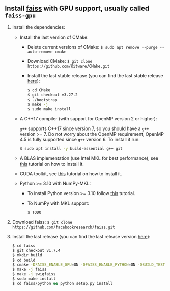 Install [faiss](https://github.com/facebookresearch/faiss) with GPU support, usually called `faiss-gpu`
-------------------------------------------------------------------------------------------------------

1. Install the dependencies:

   * Install the last version of CMake:
       * Delete current versions of CMake: `$ sudo apt remove --purge --auto-remove cmake`
       * Download CMake: `$ git clone https://github.com/Kitware/CMake.git`
       * Install the last stable release (you can find the last stable release [here](https://github.com/Kitware/CMake/releases)):
      
          ```bash
          $ cd CMake
          $ git checkout v3.27.2
          $ ./bootstrap
          $ make -j
          $ sudo make install
          ```
          
   * A C++17 compiler (with support for OpenMP version 2 or higher):
     
      `g++` supports C++17 since version 7, so you should have a `g++` version >= 7. Do not worry about the OpenMP requirement, OpenMP 4.5 is fully supported since `g++` version 6. To install it run:
        
      <!--In Ubuntu `20.04`, the `g++` version is `X.X.X`, which complies with both requirements, to install it along with CMake, which is also needed, run: -->

      ```bash
      $ sudo apt install -y build-essential g++ git
      ```
        
   * A BLAS implementation (use Intel MKL for best performance), see [this](https://github.com/luiscarlosgph/how-to/tree/main/intel-mkl) tutorial on how to install it.
   
   * CUDA toolkit, see [this](https://github.com/luiscarlosgph/how-to/tree/main/cuda-toolkit) tutorial on how to install it.
   
   * Python >= 3.10 with NumPy-MKL:
      * To install Python version >= 3.10 follow [this](https://github.com/luiscarlosgph/how-to/tree/main/pyenv) tutorial.
      * To NumPy with MKL support: 

         ```bash
         $ TODO
         ```

   
2. Download faiss: `$ git clone https://github.com/facebookresearch/faiss.git`


3. Install the last release (you can find the last release version [here](https://github.com/facebookresearch/faiss/releases)):
   ```bash
   $ cd faiss
   $ git checkout v1.7.4
   $ mkdir build
   $ cd build
   $ cmake -DFAISS_ENABLE_GPU=ON -DFAISS_ENABLE_PYTHON=ON -DBUILD_TESTING=ON -DBUILD_SHARED_LIBS=ON -DFAISS_ENABLE_C_API=ON -DCMAKE_BUILD_TYPE=Release -DFAISS_OPT_LEVEL=avx2 -DBLA_VENDOR=Intel10_64_dyn -DBLA_VENDOR=Intel10_64_dyn -DMKL_LIBRARIES=/opt/intel/oneapi/mkl/latest/lib/intel64 -DCUDAToolkit_ROOT=/usr/local/cuda -DPython_EXECUTABLE=$HOME/.pyenv/shims/python -DPython_INCLUDE_DIRS=$HOME/.pyenv/versions/3.10.12/include -DPython_LIBRARIES=$HOME/.pyenv/versions/3.10.12/lib ..
   $ make -j faiss
   $ make -j swigfaiss
   $ sudo make install
   $ cd faiss/python && python setup.py install
   ```

<!--
4. Run the test suite to check that it works:

   ```bash
   $ make test
   $ cd faiss/python && python setup.py build
   $ PYTHONPATH="$(ls -d ./faiss/python/build/lib*/)" pytest tests/test_*.py
   ```
-->
